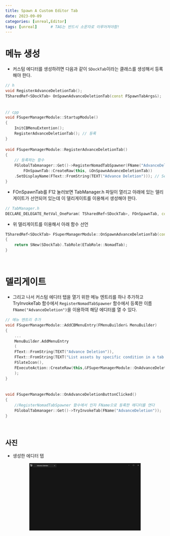 ```yaml
---
title: Spawn A Custom Editor Tab
date: 2023-09-09
categories: [unreal,Editor]
tags: [unreal]		# TAG는 반드시 소문자로 이루어져야함!
---
```


**메뉴 생성**
=========

* 커스텀 에디터를 생성하려면 다음과 같이 `SDockTab`이라는 클래스를 생성해서 등록해야 한다.


```c++
// h
void RegisterAdvanceDeletionTab();
TSharedRef<SDockTab> OnSpawnAdvanceDeletionTab(const FSpawnTabArgs&);


// cpp
void FSuperManagerModule::StartupModule()
{
	InitCBMenuExtention();
	RegisterAdvanceDeletionTab(); // 등록
}

void FSuperManagerModule::RegisterAdvanceDeletionTab()
{
    // 등록하는 함수
	FGlobalTabmanager::Get()->RegisterNomadTabSpawner(FName("AdvanceDeletion"),
		FOnSpawnTab::CreateRaw(this, &OnSpawnAdvanceDeletionTab))
	.SetDisplayName(FText::FromString(TEXT("Advance Deletion"))); // SetDisplayName은 이름 설정
}

```

* FOnSpawnTab를 F12 눌러보면 TabManager.h 파일이 열리고 아래에 있는 델리게이트가 선언되어 있는데 이 델리게이트를 이용해서 생성해야 한다.

```c++
// TabManager.h
DECLARE_DELEGATE_RetVal_OneParam( TSharedRef<SDockTab>, FOnSpawnTab, const FSpawnTabArgs& );
```

* 위 델리게이트를 이용해서 아래 함수 선언

```c++
TSharedRef<SDockTab> FSuperManagerModule::OnSpawnAdvanceDeletionTab(const FSpawnTabArgs&)
{
	return SNew(SDockTab).TabRole(ETabRole::NomadTab);
}
```

<br>

**델리게이트**
==========




* 그리고 나서 커스텀 에디터 탭을 열기 위한 메뉴 엔트리를 하나 추가하고 TryInvokeTab 함수에서 `RegisterNomadTabSpawner` 함수에서 등록한 이름 `FName("AdvanceDeletion")`을 이용하여 해당 에디터를 열 수 있다.

```c++
// 메뉴 엔트리 추가
void FSuperManagerModule::AddCBMenuEntry(FMenuBuilder& MenuBuilder)
{
    ...
    MenuBuilder.AddMenuEntry
	(
	FText::FromString(TEXT("Advance Deletion")),
	FText::FromString(TEXT("List assets by specific condition in a tab for deleting")),
	FSlateIcon(),	
	FExecuteAction::CreateRaw(this,&FSuperManagerModule::OnAdvanceDeletionButtonClicked)
	);
}


void FSuperManagerModule::OnAdvanceDeletionButtonClicked()
{
	//RegisterNomadTabSpawner 함수에서 인자 FName으로 등록한 에디터를 연다
	FGlobalTabmanager::Get()->TryInvokeTab(FName("AdvanceDeletion"));
}
```

<br>

사진
-------

* 생성한 에디터 탭

<center><img src="./../../../assets/img/Unreal/Editor/SpawnACustomEditor/SpawnCustomEditor.png" style="width: 70%; height: auto;"></center>
